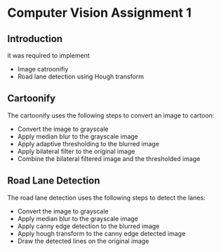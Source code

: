# Computer Vision Assignment 1

## Introduction

it was required to implement

* Image catroonifiy
* Road lane detection using Hough transform

## Cartoonify

The cartoonify uses the following steps to convert an image to cartoon:

* Convert the image to grayscale
* Apply median blur to the grayscale image
* Apply adaptive thresholding to the blurred image
* Apply bilateral filter to the original image
* Combine the bilateral filtered image and the thresholded image

## Road Lane Detection

The road lane detection uses the following steps to detect the lanes:

* Convert the image to grayscale
* Apply median blur to the grayscale image
* Apply canny edge detection to the blurred image
* Apply hough transform to the canny edge detected image
* Draw the detected lines on the original image
